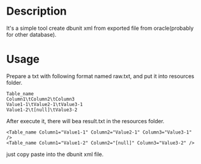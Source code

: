 # Description

It's a simple tool create dbunit xml from exported file from oracle(probably for other database).

# Usage

Prepare a txt with following format named raw.txt, and put it into resources folder.

```
Table_name
Column1\tColumn2\tColumn3
Value1-1\tValue2-1\tValue3-1
Value1-2\t[null]\tValue3-2
```

After execute it, there will bea result.txt in the resources folder.
```
<Table_name Column1="Value1-1" Column2="Value2-1" Column3="Value3-1" />
<Table_name Column1="Value1-2" Column2="[null]" Column3="Value3-2" />
```

just copy paste into the dbunit xml file.
